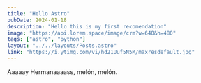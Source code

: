 ```yaml
---
title: "Hello Astro"
pubDate: 2024-01-18
description: "Hello this is my first recomendation"
image: "https://api.lorem.space/image/crm?w=640&h=480"
tags: ["astro", "python"]
layout: "../../layouts/Posts.astro"
link: "https://i.ytimg.com/vi/hd21Uuf5N5M/maxresdefault.jpg"
---
```


Aaaaay Hermanaaaass, melón, melón.